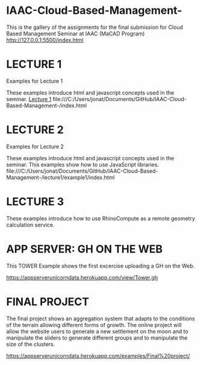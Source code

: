 # IAAC-Cloud-Based-Management-
This is the gallery of the assignments for the final submission for Cloud Based Management Seminar at IAAC (MaCAD Program)
http://127.0.0.1:5500/index.html



# LECTURE 1

Examples for Lecture 1

These examples introduce html and javascript concepts used in the seminar.
[Lecture 1](lecture1\example1\index.html)
file:///C:/Users/jonat/Documents/GitHub/IAAC-Cloud-Based-Management-/index.html



# LECTURE 2

Examples for Lecture 2

These examples introduce html and javascript concepts used in the seminar. This examples show how to use JavaScript libraries.
file:///C:/Users/jonat/Documents/GitHub/IAAC-Cloud-Based-Management-/lecture1/example1/index.html



# LECTURE 3

These examples introduce how to use RhinoCompute as a remote geometry calculation service.




# APP SERVER: GH ON THE WEB

This TOWER Example shows the first excercise uploading a GH on the Web.  

https://appserverunicorndata.herokuapp.com/view/Tower.gh


# FINAL PROJECT

The final project shows an aggregation system that adapts to the conditions of the terrain allowing different forms of growth.
The online project will allow the website users to generate a new settlement on the moon and to manipulate the sliders to generate different groups and to manipulate the size of the clusters.

https://appserverunicorndata.herokuapp.com/examples/Final%20project/








